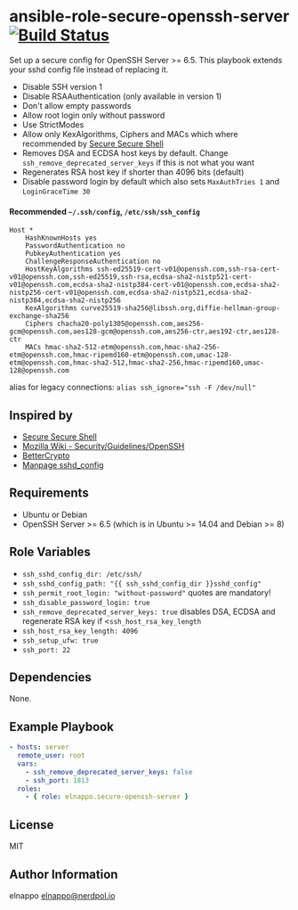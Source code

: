 # ansible-role-secure-openssh-server [![Build Status](https://travis-ci.org/elnappo/ansible-role-secure-openssh-server.svg?branch=master)](https://travis-ci.org/elnappo/ansible-role-secure-openssh-server)
Set up a secure config for OpenSSH Server >= 6.5. This playbook extends your sshd config file instead of replacing it.

* Disable SSH version 1
* Disable RSAAuthentication (only available in version 1)
* Don't allow empty passwords
* Allow root login only without password
* Use StrictModes
* Allow only KexAlgorithms, Ciphers and MACs which where recommended by [Secure Secure Shell](https://stribika.github.io/2015/01/04/secure-secure-shell.html)
* Removes DSA and ECDSA host keys by default. Change `ssh_remove_deprecated_server_keys` if this is not what you want
* Regenerates RSA host key if shorter than 4096 bits (default)
* Disable password login by default which also sets `MaxAuthTries 1` and `LoginGraceTime 30`

#### Recommended `~/.ssh/config`, `/etc/ssh/ssh_config`
```
Host *
    HashKnownHosts yes
	PasswordAuthentication no
	PubkeyAuthentication yes
	ChallengeResponseAuthentication no
    HostKeyAlgorithms ssh-ed25519-cert-v01@openssh.com,ssh-rsa-cert-v01@openssh.com,ssh-ed25519,ssh-rsa,ecdsa-sha2-nistp521-cert-v01@openssh.com,ecdsa-sha2-nistp384-cert-v01@openssh.com,ecdsa-sha2-nistp256-cert-v01@openssh.com,ecdsa-sha2-nistp521,ecdsa-sha2-nistp384,ecdsa-sha2-nistp256
	KexAlgorithms curve25519-sha256@libssh.org,diffie-hellman-group-exchange-sha256
	Ciphers chacha20-poly1305@openssh.com,aes256-gcm@openssh.com,aes128-gcm@openssh.com,aes256-ctr,aes192-ctr,aes128-ctr
	MACs hmac-sha2-512-etm@openssh.com,hmac-sha2-256-etm@openssh.com,hmac-ripemd160-etm@openssh.com,umac-128-etm@openssh.com,hmac-sha2-512,hmac-sha2-256,hmac-ripemd160,umac-128@openssh.com
```

alias for legacy connections: `alias ssh_ignore="ssh -F /dev/null"`

## Inspired by
* [Secure Secure Shell](https://stribika.github.io/2015/01/04/secure-secure-shell.html)
* [Mozilla Wiki - Security/Guidelines/OpenSSH](https://wiki.mozilla.org/Security/Guidelines/OpenSSH)
* [BetterCrypto](https://github.com/BetterCrypto/Applied-Crypto-Hardening)
* [Manpage sshd_config](http://www.openbsd.org/cgi-bin/man.cgi/OpenBSD-current/man5/sshd_config.5)

## Requirements
* Ubuntu or Debian
* OpenSSH Server >= 6.5 (which is in Ubuntu >= 14.04 and Debian >= 8)

## Role Variables
* `ssh_sshd_config_dir: /etc/ssh/`
* `ssh_sshd_config_path: "{{ ssh_sshd_config_dir }}sshd_config"`
* `ssh_permit_root_login: "without-password"` quotes are mandatory!
* `ssh_disable_password_login: true`
* `ssh_remove_deprecated_server_keys: true` disables DSA, ECDSA and regenerate RSA key if <`ssh_host_rsa_key_length`
* `ssh_host_rsa_key_length: 4096`
* `ssh_setup_ufw: true`
* `ssh_port: 22`

## Dependencies
None.

## Example Playbook

```yaml
- hosts: server
  remote_user: root
  vars:
    - ssh_remove_deprecated_server_keys: false
    - ssh_port: 1813
  roles:
    - { role: elnappo.secure-openssh-server }
```

## License
MIT

## Author Information
elnappo <elnappo@nerdpol.io>
